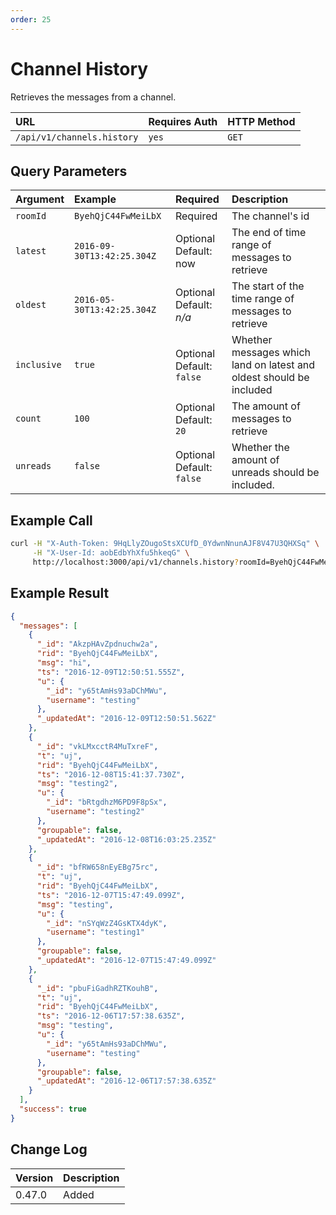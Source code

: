 ```yaml
---
order: 25
---
```


# Channel History
Retrieves the messages from a channel.

| URL | Requires Auth | HTTP Method |
| :--- | :--- | :--- |
| `/api/v1/channels.history` | `yes` | `GET` |

## Query Parameters
| Argument | Example | Required | Description |
| :--- | :--- | :--- | :--- |
| `roomId` | `ByehQjC44FwMeiLbX` | Required | The channel's id |
| `latest` | `2016-09-30T13:42:25.304Z` | Optional <br> Default: now | The end of time range of messages to retrieve |
| `oldest` | `2016-05-30T13:42:25.304Z` | Optional <br> Default: _n/a_ | The start of the time range of messages to retrieve |
| `inclusive` | `true` | Optional <br> Default: `false` | Whether messages which land on latest and oldest should be included |
| `count` | `100` | Optional <br> Default: `20` | The amount of messages to retrieve |
| `unreads` | `false` | Optional <br> Default: `false` | Whether the amount of unreads should be included. |

## Example Call
```bash
curl -H "X-Auth-Token: 9HqLlyZOugoStsXCUfD_0YdwnNnunAJF8V47U3QHXSq" \
     -H "X-User-Id: aobEdbYhXfu5hkeqG" \
     http://localhost:3000/api/v1/channels.history?roomId=ByehQjC44FwMeiLbX
```

## Example Result
```json
{
  "messages": [
    {
      "_id": "AkzpHAvZpdnuchw2a",
      "rid": "ByehQjC44FwMeiLbX",
      "msg": "hi",
      "ts": "2016-12-09T12:50:51.555Z",
      "u": {
        "_id": "y65tAmHs93aDChMWu",
        "username": "testing"
      },
      "_updatedAt": "2016-12-09T12:50:51.562Z"
    },
    {
      "_id": "vkLMxcctR4MuTxreF",
      "t": "uj",
      "rid": "ByehQjC44FwMeiLbX",
      "ts": "2016-12-08T15:41:37.730Z",
      "msg": "testing2",
      "u": {
        "_id": "bRtgdhzM6PD9F8pSx",
        "username": "testing2"
      },
      "groupable": false,
      "_updatedAt": "2016-12-08T16:03:25.235Z"
    },
    {
      "_id": "bfRW658nEyEBg75rc",
      "t": "uj",
      "rid": "ByehQjC44FwMeiLbX",
      "ts": "2016-12-07T15:47:49.099Z",
      "msg": "testing",
      "u": {
        "_id": "nSYqWzZ4GsKTX4dyK",
        "username": "testing1"
      },
      "groupable": false,
      "_updatedAt": "2016-12-07T15:47:49.099Z"
    },
    {
      "_id": "pbuFiGadhRZTKouhB",
      "t": "uj",
      "rid": "ByehQjC44FwMeiLbX",
      "ts": "2016-12-06T17:57:38.635Z",
      "msg": "testing",
      "u": {
        "_id": "y65tAmHs93aDChMWu",
        "username": "testing"
      },
      "groupable": false,
      "_updatedAt": "2016-12-06T17:57:38.635Z"
    }
  ],
  "success": true
}
```

## Change Log
| Version | Description |
| :--- | :--- |
| 0.47.0 | Added |
